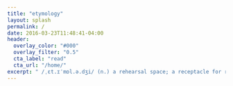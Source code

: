 ```yaml
---
title: "etymology"
layout: splash
permalink: /
date: 2016-03-23T11:48:41-04:00
header:
  overlay_color: "#000"
  overlay_filter: "0.5"
  cta_label: "read"
  cta_url: "/home/"
excerpt: " /ˌɛt.ɪˈmɒl.ə.dʒi/ (n.) a rehearsal space; a receptacle for rough thoughts"
---
```

